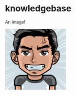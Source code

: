 # knowledgebase

An image!

![arthurnunesq_gravatar.png](https://raw.githubusercontent.com/arthurnunesq/knowledgebase/master/img/arthurnunesq_gravatar.png)
